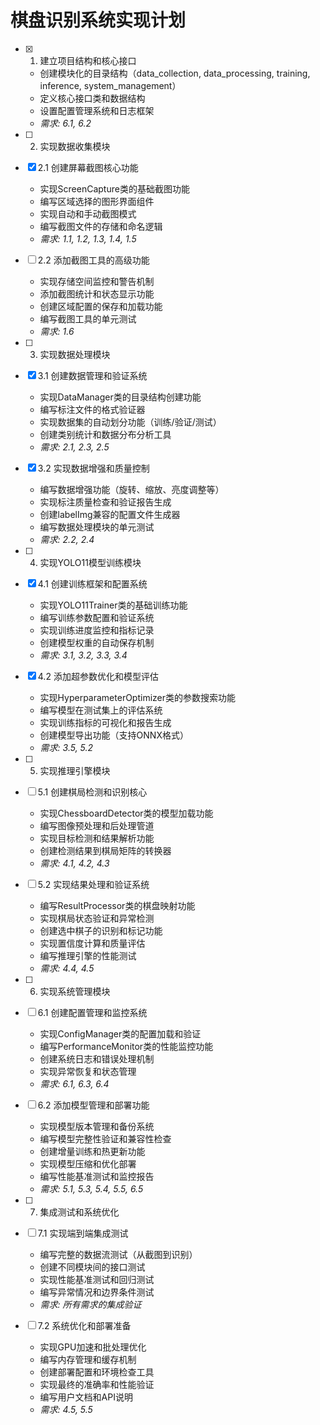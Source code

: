 # 棋盘识别系统实现计划

- [x] 1. 建立项目结构和核心接口




  - 创建模块化的目录结构（data_collection, data_processing, training, inference, system_management）
  - 定义核心接口类和数据结构
  - 设置配置管理系统和日志框架
  - _需求: 6.1, 6.2_

- [ ] 2. 实现数据收集模块
- [x] 2.1 创建屏幕截图核心功能





  - 实现ScreenCapture类的基础截图功能
  - 编写区域选择的图形界面组件
  - 实现自动和手动截图模式
  - 编写截图文件的存储和命名逻辑
  - _需求: 1.1, 1.2, 1.3, 1.4, 1.5_

- [ ] 2.2 添加截图工具的高级功能
  - 实现存储空间监控和警告机制
  - 添加截图统计和状态显示功能
  - 创建区域配置的保存和加载功能
  - 编写截图工具的单元测试
  - _需求: 1.6_

- [ ] 3. 实现数据处理模块
- [x] 3.1 创建数据管理和验证系统




  - 实现DataManager类的目录结构创建功能
  - 编写标注文件的格式验证器
  - 实现数据集的自动划分功能（训练/验证/测试）
  - 创建类别统计和数据分布分析工具
  - _需求: 2.1, 2.3, 2.5_

- [x] 3.2 实现数据增强和质量控制









  - 编写数据增强功能（旋转、缩放、亮度调整等）
  - 实现标注质量检查和验证报告生成
  - 创建labelImg兼容的配置文件生成器
  - 编写数据处理模块的单元测试
  - _需求: 2.2, 2.4_

- [ ] 4. 实现YOLO11模型训练模块
- [x] 4.1 创建训练框架和配置系统




  - 实现YOLO11Trainer类的基础训练功能
  - 编写训练参数配置和验证系统
  - 实现训练进度监控和指标记录
  - 创建模型权重的自动保存机制
  - _需求: 3.1, 3.2, 3.3, 3.4_

- [x] 4.2 添加超参数优化和模型评估









  - 实现HyperparameterOptimizer类的参数搜索功能
  - 编写模型在测试集上的评估系统
  - 实现训练指标的可视化和报告生成
  - 创建模型导出功能（支持ONNX格式）
  - _需求: 3.5, 5.2_

- [ ] 5. 实现推理引擎模块
- [ ] 5.1 创建棋局检测和识别核心
  - 实现ChessboardDetector类的模型加载功能
  - 编写图像预处理和后处理管道
  - 实现目标检测和结果解析功能
  - 创建检测结果到棋局矩阵的转换器
  - _需求: 4.1, 4.2, 4.3_

- [ ] 5.2 实现结果处理和验证系统
  - 编写ResultProcessor类的棋盘映射功能
  - 实现棋局状态验证和异常检测
  - 创建选中棋子的识别和标记功能
  - 实现置信度计算和质量评估
  - 编写推理引擎的性能测试
  - _需求: 4.4, 4.5_

- [ ] 6. 实现系统管理模块
- [ ] 6.1 创建配置管理和监控系统
  - 实现ConfigManager类的配置加载和验证
  - 编写PerformanceMonitor类的性能监控功能
  - 创建系统日志和错误处理机制
  - 实现异常恢复和状态管理
  - _需求: 6.1, 6.3, 6.4_

- [ ] 6.2 添加模型管理和部署功能
  - 实现模型版本管理和备份系统
  - 编写模型完整性验证和兼容性检查
  - 创建增量训练和热更新功能
  - 实现模型压缩和优化部署
  - 编写性能基准测试和监控报告
  - _需求: 5.1, 5.3, 5.4, 5.5, 6.5_

- [ ] 7. 集成测试和系统优化
- [ ] 7.1 实现端到端集成测试
  - 编写完整的数据流测试（从截图到识别）
  - 创建不同模块间的接口测试
  - 实现性能基准测试和回归测试
  - 编写异常情况和边界条件测试
  - _需求: 所有需求的集成验证_

- [ ] 7.2 系统优化和部署准备
  - 实现GPU加速和批处理优化
  - 编写内存管理和缓存机制
  - 创建部署配置和环境检查工具
  - 实现最终的准确率和性能验证
  - 编写用户文档和API说明
  - _需求: 4.5, 5.5_